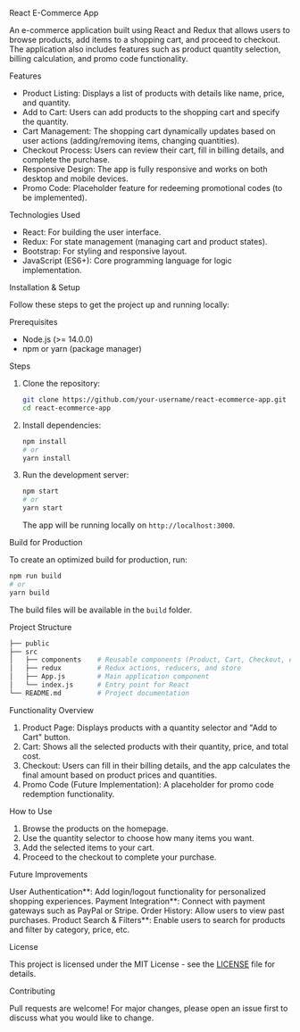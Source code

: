 
React E-Commerce App 

An e-commerce application built using React and Redux that allows users to browse products, add items to a shopping cart, and proceed to checkout. The application also includes features such as product quantity selection, billing calculation, and promo code functionality.

Features

- Product Listing: Displays a list of products with details like name, price, and quantity.
- Add to Cart: Users can add products to the shopping cart and specify the quantity.
- Cart Management: The shopping cart dynamically updates based on user actions (adding/removing items, changing quantities).
- Checkout Process: Users can review their cart, fill in billing details, and complete the purchase.
- Responsive Design: The app is fully responsive and works on both desktop and mobile devices.
- Promo Code: Placeholder feature for redeeming promotional codes (to be implemented).
  
Technologies Used

- React: For building the user interface.
- Redux: For state management (managing cart and product states).
- Bootstrap: For styling and responsive layout.
- JavaScript (ES6+): Core programming language for logic implementation.
  
Installation & Setup

Follow these steps to get the project up and running locally:

 Prerequisites
- Node.js (>= 14.0.0)
- npm or yarn (package manager)

Steps

1. Clone the repository:
    ```bash
    git clone https://github.com/your-username/react-ecommerce-app.git
    cd react-ecommerce-app
    ```

2. Install dependencies:
    ```bash
    npm install
    # or
    yarn install
    ```

3. Run the development server:
    ```bash
    npm start
    # or
    yarn start
    ```
   The app will be running locally on `http://localhost:3000`.

Build for Production

To create an optimized build for production, run:
```bash
npm run build
# or
yarn build
```
The build files will be available in the `build` folder.

Project Structure

```bash
├── public
├── src
│   ├── components    # Reusable components (Product, Cart, Checkout, etc.)
│   ├── redux         # Redux actions, reducers, and store
│   ├── App.js        # Main application component
│   └── index.js      # Entry point for React
└── README.md         # Project documentation
```

 Functionality Overview

1. Product Page: Displays products with a quantity selector and "Add to Cart" button.
2. Cart: Shows all the selected products with their quantity, price, and total cost.
3. Checkout: Users can fill in their billing details, and the app calculates the final amount based on product prices and quantities.
4. Promo Code (Future Implementation): A placeholder for promo code redemption functionality.

 How to Use

1. Browse the products on the homepage.
2. Use the quantity selector to choose how many items you want.
3. Add the selected items to your cart.
4. Proceed to the checkout to complete your purchase.

Future Improvements

User Authentication**: Add login/logout functionality for personalized shopping experiences.
Payment Integration**: Connect with payment gateways such as PayPal or Stripe.
Order History: Allow users to view past purchases.
Product Search & Filters**: Enable users to search for products and filter by category, price, etc.

License

This project is licensed under the MIT License - see the [LICENSE](LICENSE) file for details.

Contributing

Pull requests are welcome! For major changes, please open an issue first to discuss what you would like to change.



